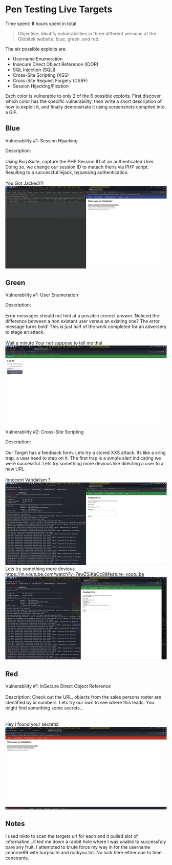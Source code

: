 # Pen Testing Live Targets

Time spent: **6** hours spent in total

> Objective: Identify vulnerabilities in three different versions of the Globitek website: blue, green, and red.

The six possible exploits are:

* Username Enumeration
* Insecure Direct Object Reference (IDOR)
* SQL Injection (SQLi)
* Cross-Site Scripting (XSS)
* Cross-Site Request Forgery (CSRF)
* Session Hijacking/Fixation

Each color is vulnerable to only 2 of the 6 possible exploits. First discover which color has the specific vulnerability, then write a short description of how to exploit it, and finally demonstrate it using screenshots compiled into a GIF.

## Blue

Vulnerability #1: Session Hijacking

Description:
<br />
<br />
Using BurpSuite, capture the PHP Session ID of an authenticated User. Doing so, we change our session ID to matach theirs via PHP script. Resulting to a successful hijack, bypassing authentication.
<br />
<br />
You Got Jacked!?!
<img src="Hijack.gif">


## Green

Vulnerability #1: User Enumeration

Description:
<br />
<br />
Error messages should not hint at a possible correct answer. Noticed the difference between a non existant user versus an existing one? The error message turns bold! This is just half of the work completed for an adversery to stage an attack. 
<br />
<br />
Wait a minute Your not suppose to tell me that
<img src="UserEnum.gif">
<br />
Vulnerability #2: Cross-Site Scripting

Description:
<br />
<br />
Our Target has a feedback form. Lets try a stored XXS attack. Its like a sring trap, a user need to step on it. The first trap is a simple alert indicating we were successful. Lets try something more devious like directing a user to a new URL. 
<br />
<br />
Innocent Vandalism ?
<img src="xxs.gif">
<br />
Lets try something more devious
<br/> https://m.youtube.com/watch?v=7ewZSjKaOc8&feature=youtu.be
<img src="xxs2.gif">
## Red

Vulnerability #1: InSecure Direct Object Reference
<br />
<br />
Description: Check out the URL, objects from the sales persons roster are identified by id numbers. Lets try our own to see where this leads. You might find something some secrets...  
<br />
<br />
Hey i found your secrets! 
<img src="IDOR.gif">


## Notes

I used nikto to scan the targets url for each and it pulled alot of information...it led me down a rabbit hole where I was unable to successfuly bare any fruit. I attempted to brute force my way in for the username jmonroe99 with burpsuite and rockyou.txt. No luck here either due to time constrants. 
